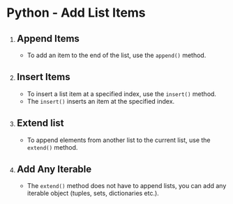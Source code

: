 # Python - Add List Items
<!DOCTYPE html>
<html>
<body>
    <ol>
        <li>
            <h2>Append Items</h2>
            <ul>
                <li>To add an item to the end of the list, use the <code>append()</code> method.</li>
            </ul>
        </li>
        <li>
            <h2>Insert Items</h2>
            <ul>
                <li>To insert a list item at a specified index, use the <code>insert()</code> method.</li>
                <li>The <code>insert()</code> inserts an item at the specified index.</li>
            </ul>
        </li>
        <li>
            <h2>Extend list</h2>
            <ul>
                <li>To append elements from another list to the current list, use the <code>extend()</code> method.</li>
            </ul>
        </li>
        <li>
            <h2>Add Any Iterable</h2>
            <ul>
                <li>The <code>extend()</code> method does not have to append lists, you can add any iterable object (tuples, sets, dictionaries etc.).</li>
            </ul>
        </li>
    </ol>
</body>
</html>
